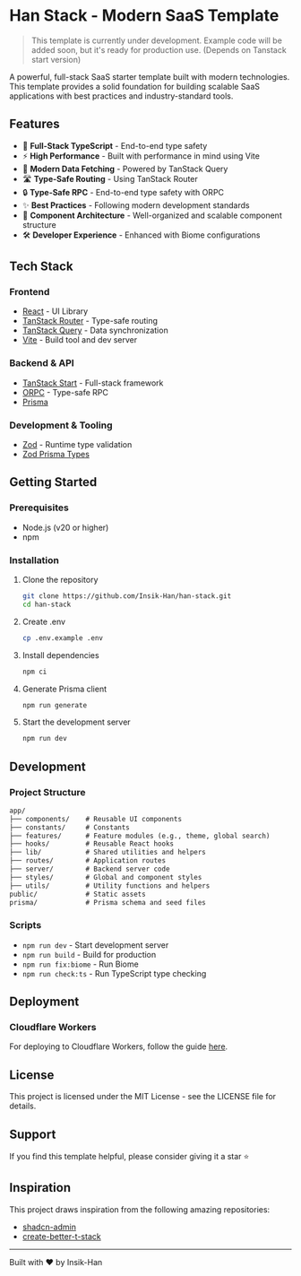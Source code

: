 # Han Stack - Modern SaaS Template

> This template is currently under development. Example code will be added soon, but it's ready for production use. (Depends on Tanstack start version)

A powerful, full-stack SaaS starter template built with modern technologies. This template provides a solid foundation for building scalable SaaS applications with best practices and industry-standard tools.

## Features

- 🚀 **Full-Stack TypeScript** - End-to-end type safety
- ⚡ **High Performance** - Built with performance in mind using Vite
- 🔄 **Modern Data Fetching** - Powered by TanStack Query
- 🛣️ **Type-Safe Routing** - Using TanStack Router
- 🔒 **Type-Safe RPC** - End-to-end type safety with ORPC
- ✨ **Best Practices** - Following modern development standards
- 🎨 **Component Architecture** - Well-organized and scalable component structure
- 🛠️ **Developer Experience** - Enhanced with Biome configurations

## Tech Stack

### Frontend

- [React](https://react.dev) - UI Library
- [TanStack Router](https://tanstack.com/router/latest) - Type-safe routing
- [TanStack Query](https://tanstack.com/query/latest) - Data synchronization
- [Vite](https://vitejs.dev) - Build tool and dev server

### Backend & API

- [TanStack Start](https://tanstack.com/start/latest) - Full-stack framework
- [ORPC](https://orpc.unnoq.com) - Type-safe RPC
- [Prisma](https://www.prisma.io/)

### Development & Tooling

- [Zod](https://zod.dev) - Runtime type validation
- [Zod Prisma Types](https://github.com/chrishoermann/zod-prisma-types)

## Getting Started

### Prerequisites

- Node.js (v20 or higher)
- npm

### Installation

1. Clone the repository

    ```bash
    git clone https://github.com/Insik-Han/han-stack.git
    cd han-stack
    ```

2. Create .env

    ```bash
    cp .env.example .env
    ```

3. Install dependencies

    ```bash
    npm ci
    ```

4. Generate Prisma client

    ```bash
    npm run generate
    ```

5. Start the development server

    ```bash
    npm run dev
    ```

## Development

### Project Structure

```txt
app/
├── components/    # Reusable UI components
├── constants/     # Constants
├── features/      # Feature modules (e.g., theme, global search)
├── hooks/         # Reusable React hooks
├── lib/           # Shared utilities and helpers
├── routes/        # Application routes
├── server/        # Backend server code
├── styles/        # Global and component styles
├── utils/         # Utility functions and helpers
public/            # Static assets
prisma/            # Prisma schema and seed files
```

### Scripts

- `npm run dev` - Start development server
- `npm run build` - Build for production
- `npm run fix:biome` - Run Biome
- `npm run check:ts` - Run TypeScript type checking

## Deployment

### Cloudflare Workers

For deploying to Cloudflare Workers, follow the guide [here](https://gist.github.com/slawton3/509f61c8e764e544d063cdd93b53c363).

## License

This project is licensed under the MIT License - see the LICENSE file for details.

## Support

If you find this template helpful, please consider giving it a star ⭐️

## Inspiration

This project draws inspiration from the following amazing repositories:

- [shadcn-admin](https://github.com/satnaing/shadcn-admin)
- [create-better-t-stack](https://github.com/AmanVarshney01/create-better-t-stack)

---

Built with ❤️ by Insik-Han

